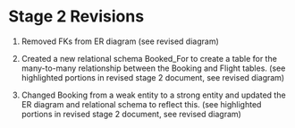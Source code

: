 # Stage 2 Revisions
1. Removed FKs from ER diagram (see revised diagram)

2. Created a new relational schema Booked_For to create a table for the many-to-many relationship between the Booking and Flight tables. (see highlighted portions in revised stage 2 document, see revised diagram)

3. Changed Booking from a weak entity to a strong entity and updated the ER diagram and relational schema to reflect this. (see highlighted portions in revised stage 2 document, see revised diagram)
